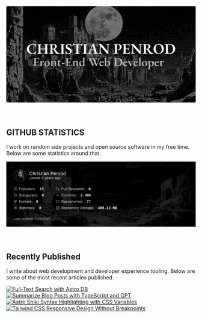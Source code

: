 
<picture>
  <source media="(prefers-color-scheme: dark)" srcset="assets/banner.dark.png?v=f3c2ca8a-4dcc-4795-84f9-ec927e4f9d26" width="843px" />
  <source media="(prefers-color-scheme: light)" srcset="assets/banner.light.png?v=f3c2ca8a-4dcc-4795-84f9-ec927e4f9d26" width="843px" />
  <img src="assets/banner.dark.png?v=f3c2ca8a-4dcc-4795-84f9-ec927e4f9d26" alt="Banner" width="843px" />
</picture>
<br />
<br />
<br />
<h2>GITHUB STATISTICS</h2>
<p>I work on random side projects and open source software in my free time. Below are some statistics around that.</p>
<picture>
  <source media="(prefers-color-scheme: dark)" srcset="assets/statistics.dark.png?v=f3c2ca8a-4dcc-4795-84f9-ec927e4f9d26" width="843px" />
  <source media="(prefers-color-scheme: light)" srcset="assets/statistics.light.png?v=f3c2ca8a-4dcc-4795-84f9-ec927e4f9d26" width="843px" />
  <img src="assets/statistics.dark.png?v=f3c2ca8a-4dcc-4795-84f9-ec927e4f9d26" alt="Github Statistics" width="843px" />
</picture>
<br />
<br />
<br />
<h2>Recently Published</h2>
<p>I write about web development and developer experience tooling. Below are some of the most recent articles published.</p>
<a href="https://christianpenrod.com/blog/full-text-search-with-astro-db"><img src="https://christianpenrod.com/blog/full-text-search-with-astro-db.png?v=f3c2ca8a-4dcc-4795-84f9-ec927e4f9d26" alt="Full-Text Search with Astro DB" width="421px" /></a>
<a href="https://christianpenrod.com/blog/summarize-blog-posts-with-typescript-and-gpt"><img src="https://christianpenrod.com/blog/summarize-blog-posts-with-typescript-and-gpt.png?v=f3c2ca8a-4dcc-4795-84f9-ec927e4f9d26" alt="Summarize Blog Posts with TypeScript and GPT" width="421px" /></a>
<a href="https://christianpenrod.com/blog/astro-shiki-syntax-highlighting-with-css-variables"><img src="https://christianpenrod.com/blog/astro-shiki-syntax-highlighting-with-css-variables.png?v=f3c2ca8a-4dcc-4795-84f9-ec927e4f9d26" alt="Astro Shiki Syntax Highlighting with CSS Variables" width="421px" /></a>
<a href="https://christianpenrod.com/blog/tailwindcss-responsive-design-without-breakpoints"><img src="https://christianpenrod.com/blog/tailwindcss-responsive-design-without-breakpoints.png?v=f3c2ca8a-4dcc-4795-84f9-ec927e4f9d26" alt="Tailwind CSS Responsive Design Without Breakpoints" width="421px" /></a>
